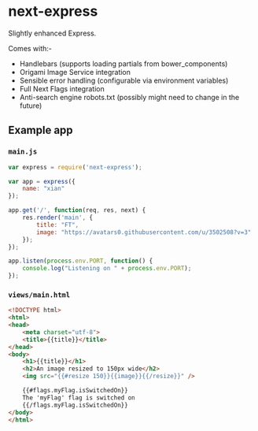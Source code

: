 next-express
============

Slightly enhanced Express.

Comes with:-
- Handlebars (supports loading partials from bower_components)
- Origami Image Service integration
- Sensible error handling (configurable via environment variables)
- Full Next Flags integration
- Anti-search engine robots.txt (possibly might need to change in the future)

## Example app

### `main.js`
```js
var express = require('next-express');

var app = express({
	name: "xian"
});

app.get('/', function(req, res, next) {
	res.render('main', {
		title: "FT",
		image: "https://avatars0.githubusercontent.com/u/3502508?v=3"
	});
});

app.listen(process.env.PORT, function() {
	console.log("Listening on " + process.env.PORT);
});
```

### `views/main.html`

```html
<!DOCTYPE html>
<html>
<head>
	<meta charset="utf-8">
	<title>{{title}}</title>
</head>
<body>
	<h1>{{title}}</h1>
	<h2>An image resized to 150px wide</h2>
	<img src="{{#resize 150}}{{image}}{{/resize}}" />

	{{#flags.myFlag.isSwitchedOn}}
	The 'myFlag' flag is switched on
	{{/flags.myFlag.isSwitchedOn}}
</body>
</html>
```
